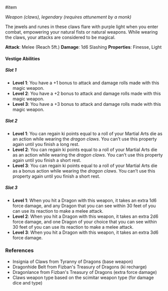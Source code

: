  #item 

_Weapon (claws), legendary (requires attunement by a monk)_

The jewels and runes in these claws flare with purple light when you enter combat, empowering your natural fists or natural weapons. While wearing the claws, your attacks are considered to be magical.

**Attack**: Melee (Reach 5ft.)
**Damage**: 1d6 Slashing
**Properties**: Finesse, Light

#### Vestige Abilities

##### Slot 1
- **Level 1**: You have a +1 bonus to attack and damage rolls made with this magic weapon.
- **Level 2**: You have a +2 bonus to attack and damage rolls made with this magic weapon.
- **Level 3**: You have a +3 bonus to attack and damage rolls made with this magic weapon.

##### Slot 2
- **Level 1**: You can regain ki points equal to a roll of your Martial Arts die as an action while wearing the *dragon claws*. You can’t use this property again until you finish a long rest.
- **Level 2**: You can regain ki points equal to a roll of your Martial Arts die as an action while wearing the *dragon claws*. You can’t use this property again until you finish a short rest.
- **Level 3**: You can regain ki points equal to a roll of your Martial Arts die as a bonus action while wearing the *dragon claws*. You can’t use this property again until you finish a short rest.

##### Slot 3
- **Level 1**: When you hit a Dragon with this weapon, it takes an extra 1d6 force damage, and any Dragon that you can see within 30 feet of you can use its reaction to make a melee attack.
- **Level 2**: When you hit a Dragon with this weapon, it takes an extra 2d6 force damage, and one Dragon of your choice that you can see within 30 feet of you can use its reaction to make a melee attack.
- **Level 3**: When you hit a Dragon with this weapon, it takes an extra 3d6 force damage.

### References

* Insignia of Claws from Tyranny of Dragons (base weapon)
* Dragonhide Belt from Fizban's Treasury of Dragons (ki recharge)
* Dragonlance from Fizban's Treasury of Dragons (extra force damage)
* Claws weapon type based on the scimitar weapon type (for damage dice and type)
